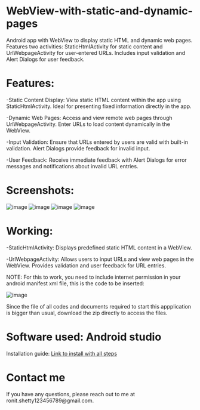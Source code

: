 # WebView-with-static-and-dynamic-pages
Android app with WebView to display static HTML and dynamic web pages. Features two activities: StaticHtmlActivity for static content and UrlWebpageActivity for user-entered URLs. Includes input validation and Alert Dialogs for user feedback.

<h1>Features:</h1>

-Static Content Display: View static HTML content within the app using StaticHtmlActivity. Ideal for presenting fixed information directly in the app.

-Dynamic Web Pages: Access and view remote web pages through UrlWebpageActivity. Enter URLs to load content dynamically in the WebView.

-Input Validation: Ensure that URLs entered by users are valid with built-in validation. Alert Dialogs provide feedback for invalid input.

-User Feedback: Receive immediate feedback with Alert Dialogs for error messages and notifications about invalid URL entries.

<h1>Screenshots:</h1>

![image](https://github.com/user-attachments/assets/dcfbe6fb-bdb5-431a-b5b2-d67e00e596bb)
![image](https://github.com/user-attachments/assets/58983edf-18d3-4f88-9178-7f9e41944fdb)
![image](https://github.com/user-attachments/assets/81f3e556-51d6-45c4-b377-5e3adee2b02c)
![image](https://github.com/user-attachments/assets/41d6921f-8ada-4811-947e-774acb3c3598)


<h1>Working:</h1>

-StaticHtmlActivity: Displays predefined static HTML content in a WebView.

-UrlWebpageActivity: Allows users to input URLs and view web pages in the WebView. Provides validation and user feedback for URL entries.

NOTE: For this to work, you need to include internet permission in your android manifest xml file, this is the code to be inserted:

![image](https://github.com/user-attachments/assets/62761c70-4586-463f-8606-70be7e4f232f)


Since the file of all codes and documents required to start this appplication is bigger than usual, download the zip directly to access the files.


<h1>Software used: Android studio </h1>
Installation guide: <a href="https://developer.android.com/studio?gad_source=1&gclid=Cj0KCQjwq_G1BhCSARIsACc7NxqfoSQcy_t6iiijQPFbfxg6YjpHsABbDhvwLatuM_vQhxvdOXC8PSUaAgSYEALw_wcB&gclsrc=aw.ds">Link to install with all steps</a> 

<h1>Contact me</h1>
If you have any questions, please reach out to me at ronit.shetty123456789@gmail.com.
